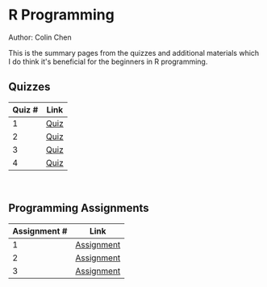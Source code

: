 # R Programming

Author: Colin Chen </br>

This is the summary pages from the quizzes and additional materials which I do think it's beneficial for the beginners in R programming.</br>

## Quizzes
Quiz # | Link 
--- | --- 
1 | [Quiz](https://github.com/hsc251/RLearn/blob/master/JHU_DataScience/02_R_Programming/quiz/JHU02_quiz1.md)
2 | [Quiz](https://github.com/hsc251/RLearn/blob/master/JHU_DataScience/02_R_Programming/quiz/JHU02_quiz2.md)
3 | [Quiz](https://github.com/hsc251/RLearn/blob/master/JHU_DataScience/02_R_Programming/quiz/JHU02_quiz3.md)
4 | [Quiz](https://github.com/hsc251/RLearn/blob/master/JHU_DataScience/02_R_Programming/quiz/JHU02_quiz4.md)
</br>

## Programming Assignments
Assignment # | Link 
--- | --- 
1 | [Assignment](https://github.com/hsc251/RLearn/blob/master/JHU_DataScience/02_R_Programming/projects/JHU02_PA01.md)
2 | [Assignment](https://github.com/hsc251/RLearn/blob/master/JHU_DataScience/02_R_Programming/projects/JHU02_PA02.md) 
3 | [Assignment](https://github.com/hsc251/RLearn/blob/master/JHU_DataScience/02_R_Programming/projects/JHU02_PA03.md)
</br>
